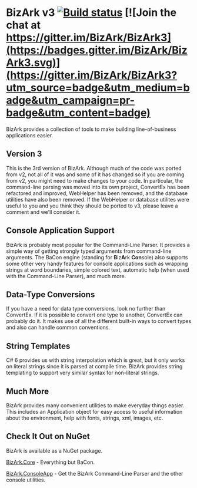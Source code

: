 # BizArk v3 [![Build status](https://ci.appveyor.com/api/projects/status/f81pjw7ggnw8ro61/branch/master?svg=true)](https://ci.appveyor.com/project/BizArk/bizark3/branch/master) [![Join the chat at https://gitter.im/BizArk/BizArk3](https://badges.gitter.im/BizArk/BizArk3.svg)](https://gitter.im/BizArk/BizArk3?utm_source=badge&utm_medium=badge&utm_campaign=pr-badge&utm_content=badge)

BizArk provides a collection of tools to make building line-of-business applications easier. 

## Version 3
This is the 3rd version of BizArk. Although much of the code was ported from v2, not all of it was and some of it has changed so if you are coming from v2, you might need to make changes to your code. In particular, the command-line parsing was moved into its own project, ConvertEx has been refactored and improved, WebHelper has been removed, and the database utilities have also been removed. If the WebHelper or database utilites were useful to you and you think they should be ported to v3, please leave a comment and we'll consider it.

## Console Application Support
BizArk is probably most popular for the Command-Line Parser. It provides a simple way of getting strongly typed arguments from command-line arguments. The BaCon engine (standing for **B**iz**A**rk **Con**sole) also supports some other very handy features for console applications such as wrapping strings at word boundaries, simple colored text, automatic help (when used with the Command-Line Parser), and much more.

## Data-Type Conversions
If you have a need for data type conversions, look no further than ConvertEx. If it is possible to convert one type to another, ConvertEx can probably do it. It makes use of all the different built-in ways to convert types and also can handle common conventions.

## String Templates
C# 6 provides us with string interpolation which is great, but it only works on literal strings since it is parsed at compile time. BizArk provides string templating to support very similar syntax for non-literal strings.

## Much More
BizArk provides many convenient utilities to make everyday things easier. This includes an Application object for easy access to useful information about the environment, help with fonts, strings, xml, images, etc.

## Check It Out on NuGet
BizArk is available as a NuGet package.

[BizArk.Core](https://www.nuget.org/packages/BizArk.Core/) - Everything but BaCon.

[BizArk.ConsoleApp](https://www.nuget.org/packages/BizArk.ConsoleApp/) - Get the BizArk Command-Line Parser and the other console utilities.
